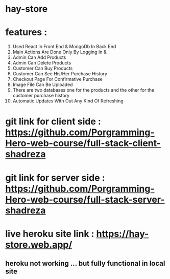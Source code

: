 # hay-store

# features :

1. Used React In Front End & MongoDb In Back End
2. Main Actions Are Done Only By Logging In &
3. Admin Can Add Products
4. Admin Can Delete Products
5. Customer Can Buy Products
6. Customer Can See His/Her Purchase History
7. Checkout Page For Confirmative Purchase
8. Image File Can Be Uploaded
9. There are two databases one for the products and the other for the customer purchase history
10. Automatic Updates With Out Any Kind Of Refreshing

# git link for client side : https://github.com/Porgramming-Hero-web-course/full-stack-client-shadreza

# git link for server side : https://github.com/Porgramming-Hero-web-course/full-stack-server-shadreza

# live heroku site link : https://hay-store.web.app/

## heroku not working ... but fully functional in local site
